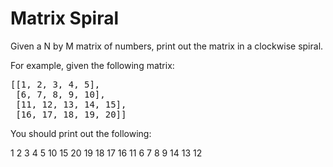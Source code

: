 # Matrix Spiral

Given a N by M matrix of numbers, print out the matrix in a clockwise spiral.

For example, given the following matrix:
<pre>
[[1, 2, 3, 4, 5],
 [6, 7, 8, 9, 10],
 [11, 12, 13, 14, 15],
 [16, 17, 18, 19, 20]]
</pre>

You should print out the following:

1
2
3
4
5
10
15
20
19
18
17
16
11
6
7
8
9
14
13
12
